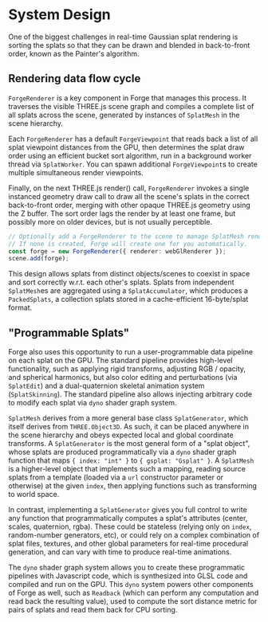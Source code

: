 # System Design

One of the biggest challenges in real-time Gaussian splat rendering is sorting the splats so that they can be drawn and blended in back-to-front order, known as the Painter's algorithm.

## Rendering data flow cycle

`ForgeRenderer` is a key component in Forge that manages this process. It traverses the visible THREE.js scene graph and compiles a complete list of all splats across the scene, generated by instances of `SplatMesh` in the scene hierarchy.

Each `ForgeRenderer` has a default `ForgeViewpoint` that reads back a list of all splat viewpoint distances from the GPU, then determines the splat draw order using an efficient bucket sort algorithm, run in a background worker thread via `SplatWorker`. You can spawn additional `ForgeViewpoint`s to create multiple simultaneous render viewpoints.

Finally, on the next THREE.js render() call, `ForgeRenderer` invokes a single instanced geometry draw call to draw all the scene's splats in the correct back-to-front order, merging with other opaque THREE.js geometry using the Z buffer. The sort order lags the render by at least one frame, but possibly more on older devices, but is not usually perceptible.

```typescript
// Optionally add a ForgeRenderer to the scene to manage SplatMesh rendering.
// If none is created, Forge will create one for you automatically.
const forge = new ForgeRenderer({ renderer: webGlRenderer });
scene.add(forge);
```

This design allows splats from distinct objects/scenes to coexist in space and sort correctly w.r.t. each other's splats. Splats from independent `SplatMesh`es are aggregated using a `SplatAccumulator`, which produces a `PackedSplats`, a collection splats stored in a cache-efficient 16-byte/splat format.

## "Programmable Splats"

Forge also uses this opportunity to run a user-programmable data pipeline on each splat on the GPU. The standard pipeline provides high-level functionality, such as applying rigid transforms, adjusting RGB / opacity, and spherical harmonics, but also color editing and perturbations (via `SplatEdit`) and a dual-quaternion skeletal animation system (`SplatSkinning`). The standard pipeline also allows injecting arbitrary code to modify each splat via `dyno` shader graph system.

`SplatMesh` derives from a more general base class `SplatGenerator`, which itself derives from `THREE.Object3D`. As such, it can be placed anywhere in the scene hierarchy and obeys expected local and global coordinate transforms. A `SplatGenerator` is the most general form of a "splat object", whose splats are produced programmatically via a `dyno` shader graph function that maps `{ index: "int" }` to `{ gsplat: "Gsplat" }`. A `SplatMesh` is a higher-level object that implements such a mapping, reading source splats from a template (loaded via a `url` constructor parameter or otherwise) at the given `index`, then applying functions such as transforming to world space.

In contrast, implementing a `SplatGenerator` gives you full control to write any function that programmatically computes a splat's attributes (center, scales, quaternion, rgba). These could be stateless (relying only on `index`, random-number generators, etc), or could rely on a complex combination of splat files, textures, and other global parameters for real-time procedural generation, and can vary with time to produce real-time animations.

The `dyno` shader graph system allows you to create these programmatic pipelines with Javascript code, which is synthesized into GLSL code and compiled and run on the GPU. This `dyno` system powers other components of Forge as well, such as `Readback` (which can perform any computation and read back the resulting value), used to compute the sort distance metric for pairs of splats and read them back for CPU sorting.